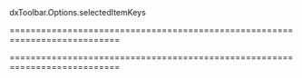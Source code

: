 <!--id-->dxToolbar.Options.selectedItemKeys<!--/id-->
===========================================================================
<!--hidden--><!--/hidden-->
===========================================================================

